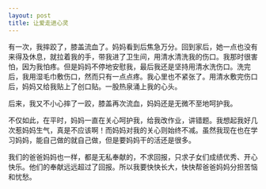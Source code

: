 ```yaml
---
layout: post
title: 让爱走进心灵
---
```



有一次，我摔跤了，膝盖流血了。妈妈看到后焦急万分。回到家后，她一点也没有来得及休息，就拉着我的手，带我进了卫生间，用清水清洗我的伤口。我那时很害怕，因为我怕疼。但是妈妈不停地安慰我，最后我还是坚持用清水洗伤口。洗完后，我用湿毛巾敷伤口，然而只有一点点疼。我心里也不紧张了。用清水敷完伤口后，妈妈又给我贴上了创口贴。一股热泉涌上我的心头。

后来，我又不小心摔了一跤，膝盖再次流血，妈妈还是无微不至地呵护我。

不仅如此，在平时，妈妈一直在关心呵护我，给我改作业，讲错题。我想起我好几次惹妈妈生气，真是不应该啊！而妈妈对我的关心则始终不减。虽然我现在也在学习妈妈，能自己做的就自己做，但是要妈妈干的活还是很多。

我们的爸爸妈妈也一样，都是无私奉献的，不求回报，只求子女们成绩优秀、开心快乐。他们的奉献远远超过了回报。所以我要快快长大，快快帮爸爸妈妈分担苦恼和忧愁。

